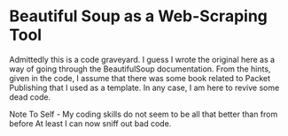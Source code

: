 # Beautiful Soup as a Web-Scraping Tool

Admittedly this is a code graveyard.
I guess I wrote the original here as a way of going through the BeautifulSoup documentation.
From the hints, given in the code, I assume that there was some book related to Packet Publishing that I used as a template.
In any case, I am here to revive some dead code.


Note To Self -
    My coding skills do not seem to be all that better than from before
    At least I can now sniff out bad code.
